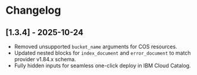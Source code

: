 # Changelog

## [1.3.4] - 2025-10-24
- Removed unsupported `bucket_name` arguments for COS resources.
- Updated nested blocks for `index_document` and `error_document` to match provider v1.84.x schema.
- Fully hidden inputs for seamless one-click deploy in IBM Cloud Catalog.
